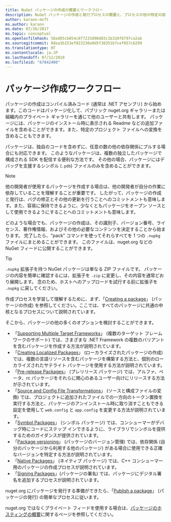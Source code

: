 ```yaml
---
title: NuGet パッケージの作成の概要とワークフロー
description: NuGet パッケージの作成と発行プロセスの概要と、プロセスの他の特定の部分へのリンク。
author: karann-msft
ms.author: karann
ms.date: 07/26/2017
ms.topic: conceptual
ms.openlocfilehash: 58ad05cb854c8f7233d90d03c1b320f8797ca2ab
ms.sourcegitcommit: 0dea3b153ef823230a9d5f38351b7cef057cb299
ms.translationtype: HT
ms.contentlocale: ja-JP
ms.lasthandoff: 07/12/2019
ms.locfileid: "67842400"
---
```

# <a name="package-creation-workflow"></a>パッケージ作成ワークフロー

パッケージの作成はコンパイル済みコード (通常は .NET アセンブリ) から始めます。このコードはパッケージ化して、パブリック nuget.org ギャラリーまたは組織内のプライベート ギャラリーを通じて他のユーザーと共有します。 パッケージには、パッケージのインストール時に表示される Readme などの追加ファイルを含めることができます。また、特定のプロジェクト ファイルへの変換を含めることもできます。

パッケージは、独自のコードを含めずに、任意の数の他の依存関係にプルする場合にも対応できます。 このようなパッケージは、複数の独立したパッケージで構成される SDK を配信する便利な方法です。 その他の場合、パッケージにはデバッグを支援するシンボル (`.pdb`) ファイルのみを含めることができます。

> [!Note]
> 他の開発者が使用するパッケージを作成する場合は、他の開発者が自分の作業に依存していることを理解することが重要です。 したがって、パッケージの作成と発行は、バグの修正とその他の更新を行うことへのコミットメントも意味します。また、容易に保持できるように、少なくともパッケージをオープン ソースとして使用できるようにすることへのコミットメントも意味します。

どのような場合でも、パッケージの作成は、その識別子、バージョン番号、ライセンス、著作権情報、およびその他の必要なコンテンツを決定することから始まります。 完了したら、"pack" コマンドを使ってそれらすべてを 1 つの `.nupkg` ファイルにまとめることができます。 このファイルは、nuget.org などの NuGet フィードに公開することができます。

> [!Tip]
> `.nupkg` 拡張子を持つ NuGet パッケージは単なる ZIP ファイルです。 パッケージの内容を簡単に確認するには、拡張子を `.zip` に変更し、その内容を通常どおり展開します。 念のため、ホストへのアップロードを試行する前に拡張子を `.nupkg` に戻してください。

作成プロセスを学習して理解するために、まず、「[Creating a package](../create-packages/creating-a-package.md)」 (パッケージの作成) を参照してください。ここでは、すべてのパッケージに共通の中核となるプロセスについて説明されています。

そこから、パッケージの他の多くのオプションを検討することができます。

- 「[Supporting Multiple Target Frameworks](../create-packages/supporting-multiple-target-frameworks.md)」 (複数のターゲット フレームワークのサポート) では、さまざまな .NET Framework の複数のバリアントを含むパッケージを作成する方法が説明されています。
- 「[Creating Localized Packages](../create-packages/creating-localized-packages.md)」 (ローカライズされたパッケージの作成) では、複数の言語リソースを含むパッケージを構築する方法と、個別のローカライズされたサテライト パッケージを使用する方法が説明されています。
- 「[Pre-release Packages](../create-packages/prerelease-packages.md)」 (プレリリース パッケージ) では、アルファ、ベータ、rc パッケージをそれらに関心のあるユーザー向けにリリースする方法が示されています。
- 「[Source and Config File Transformations](../create-packages/source-and-config-file-transformations.md)」 (ソースと構成ファイルの変換) では、プロジェクトに追加されたファイルでの一方向のトークン置換を実行する方法と、パッケージのアンインストール時に取り消すこともできる設定を使用して `web.config` と `app.config` を変更する方法が説明されています。
- 「[Symbol Packages](../create-packages/symbol-packages-snupkg.md)」 (シンボル パッケージ) では、コンシューマーがデバッグ時にコードにステップ インできるように、ライブラリでシンボルを提供するためのガイダンスが提供されています。
- 「[Package versioning](../reference/package-versioning.md)」 (パッケージのバージョン管理) では、依存関係 (自分のパッケージから利用する他のパッケージ) がある場合に使用できる正確なバージョンを特定する方法が説明されています。
- 「[Native Packages](../create-packages/native-packages.md)」 (ネイティブ パッケージ) では、C++ コンシューマー用のパッケージの作成プロセスが説明されています。
- 「[Signing Packages](../create-packages/sign-a-package.md)」(パッケージの署名) では、パッケージにデジタル署名を追加するプロセスが説明されています。

nuget.org にパッケージを発行する準備ができたら、「[Publish a package](../nuget-org/publish-a-package.md)」 (パッケージの発行) の簡単なプロセスに従います。

nuget.org ではなくプライベート フィードを使用する場合は、[パッケージのホスティングの概要](../hosting-packages/overview.md)に関するページを参照してください。
